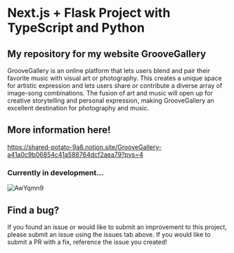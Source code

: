 # Next.js + Flask Project with TypeScript and Python

## My repository for my website GrooveGallery

GrooveGallery is an online platform that lets users blend and pair their favorite music with visual art or photography. This creates a unique space for artistic expression and lets users share or contribute a diverse array of image-song combinations. The fusion of art and music will open up for creative storytelling and personal expression, making GrooveGallery an excellent destination for photography and music.

## More information here!
https://shared-potato-9a8.notion.site/GrooveGallery-a41a0c9b06854c41a588764dcf2aea79?pvs=4

### Currently in development...
![AwYqmn9](https://github.com/brandonhach/GrooveGallery/assets/58790036/ca48af4f-072b-476c-8325-229532697b8e)


## Find a bug?

If you found an issue or would like to submit an improvement to this project, please submit an issue using the issues tab above. If you would like to submit a PR with a fix, reference the issue you created!
